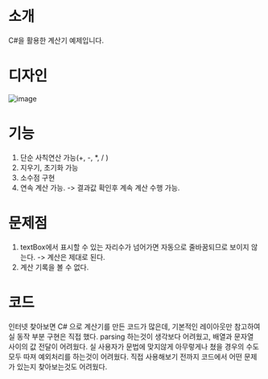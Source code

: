 
# 소개

C#을 활용한 계산기 예제입니다. 

# 디자인
![image](https://user-images.githubusercontent.com/72683432/149472665-ca8be0ad-5dc9-4bfc-bd47-814a8aa4daf8.png)

# 기능
1. 단순 사칙연산 가능(+, -, *, / )  
2. 지우기, 초기화 가능
3. 소수점 구현
4. 연속 계산 가능. -> 결과값 확인후 계속 계산 수행 가능.

# 문제점
1. textBox에서 표시할 수 있는 자리수가 넘어가면 자동으로 줄바꿈되므로 보이지 않는다. -> 계산은 제대로 된다.
2. 계산 기록을 볼 수 없다.

# 코드
인터넷 찾아보면 C# 으로 계산기를 만든 코드가 많은데, 기본적인 레이아웃만 참고하여 실 동작 부분 구현은 직접 했다.
parsing 하는것이 생각보다 어려웠고, 배열과 문자열 사이의 값 전달이 어려웠다.
실 사용자가 문법에 맞지않게 아무렇게나 쳤을 경우의 수도 모두 따져 예외처리를 하는것이 어려웠다. 
직접 사용해보기 전까지 코드에서 어떤 문제가 있는지 찾아보는것도 어려웠다.
